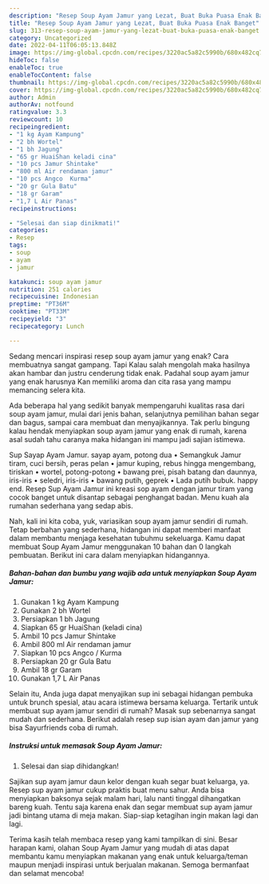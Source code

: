 ```yaml
---
description: "Resep Soup Ayam Jamur yang Lezat, Buat Buka Puasa Enak Banget"
title: "Resep Soup Ayam Jamur yang Lezat, Buat Buka Puasa Enak Banget"
slug: 313-resep-soup-ayam-jamur-yang-lezat-buat-buka-puasa-enak-banget
category: Uncategorized
date: 2022-04-11T06:05:13.848Z
image: https://img-global.cpcdn.com/recipes/3220ac5a82c5990b/680x482cq70/soup-ayam-jamur-foto-resep-utama.jpg
hideToc: false
enableToc: true
enableTocContent: false
thumbnail: https://img-global.cpcdn.com/recipes/3220ac5a82c5990b/680x482cq70/soup-ayam-jamur-foto-resep-utama.jpg
cover: https://img-global.cpcdn.com/recipes/3220ac5a82c5990b/680x482cq70/soup-ayam-jamur-foto-resep-utama.jpg
author: Admin
authorAv: notfound
ratingvalue: 3.3
reviewcount: 10
recipeingredient:
- "1 kg Ayam Kampung"
- "2 bh Wortel"
- "1 bh Jagung"
- "65 gr HuaiShan keladi cina"
- "10 pcs Jamur Shintake"
- "800 ml Air rendaman jamur"
- "10 pcs Angco  Kurma"
- "20 gr Gula Batu"
- "18 gr Garam"
- "1,7 L Air Panas"
recipeinstructions:

- "Selesai dan siap dinikmati!"
categories:
- Resep
tags:
- soup
- ayam
- jamur

katakunci: soup ayam jamur 
nutrition: 251 calories
recipecuisine: Indonesian
preptime: "PT36M"
cooktime: "PT33M"
recipeyield: "3"
recipecategory: Lunch

---
```



Sedang mencari inspirasi resep soup ayam jamur yang enak? Cara membuatnya sangat gampang. Tapi Kalau salah mengolah maka hasilnya akan hambar dan justru cenderung tidak enak. Padahal soup ayam jamur yang enak harusnya Kan memiliki aroma dan cita rasa yang mampu memancing selera kita.


Ada beberapa hal yang sedikit banyak mempengaruhi kualitas rasa dari soup ayam jamur, mulai dari jenis bahan, selanjutnya pemilihan bahan segar dan bagus, sampai cara membuat dan menyajikannya. Tak perlu bingung kalau hendak menyiapkan soup ayam jamur yang enak di rumah, karena asal sudah tahu caranya maka hidangan ini mampu jadi sajian istimewa.

Sup Sayap Ayam Jamur. sayap ayam, potong dua • Semangkuk Jamur tiram, cuci bersih, peras pelan • jamur kuping, rebus hingga mengembang, tiriskan • wortel, potong-potong • bawang prei, pisah batang dan daunnya, iris-iris • seledri, iris-iris • bawang putih, geprek • Lada putih bubuk. happy end. Resep Sup Ayam Jamur ini kreasi sop ayam dengan jamur tiram yang cocok banget untuk disantap sebagai penghangat badan. Menu kuah ala rumahan sederhana yang sedap abis.


Nah, kali ini kita coba, yuk, variasikan soup ayam jamur sendiri di rumah. Tetap berbahan yang sederhana, hidangan ini dapat memberi manfaat dalam membantu menjaga kesehatan tubuhmu sekeluarga. Kamu dapat membuat Soup Ayam Jamur menggunakan 10 bahan dan 0 langkah pembuatan. Berikut ini cara dalam menyiapkan hidangannya.

<!--inarticleads1-->

##### Bahan-bahan dan bumbu yang wajib ada untuk menyiapkan Soup Ayam Jamur:

1. Gunakan 1 kg Ayam Kampung
1. Gunakan 2 bh Wortel
1. Persiapkan 1 bh Jagung
1. Siapkan 65 gr HuaiShan (keladi cina)
1. Ambil 10 pcs Jamur Shintake
1. Ambil 800 ml Air rendaman jamur
1. Siapkan 10 pcs Angco / Kurma
1. Persiapkan 20 gr Gula Batu
1. Ambil 18 gr Garam
1. Gunakan 1,7 L Air Panas


Selain itu, Anda juga dapat menyajikan sup ini sebagai hidangan pembuka untuk brunch spesial, atau acara istimewa bersama keluarga. Tertarik untuk membuat sup ayam jamur sendiri di rumah? Masak sup sebenarnya sangat mudah dan sederhana. Berikut adalah resep sup isian ayam dan jamur yang bisa Sayurfriends coba di rumah. 

<!--inarticleads2-->

##### Instruksi untuk memasak Soup Ayam Jamur:


1. Selesai dan siap dihidangkan!

Sajikan sup ayam jamur daun kelor dengan kuah segar buat keluarga, ya. Resep sup ayam jamur cukup praktis buat menu sahur. Anda bisa menyiapkan baksonya sejak malam hari, lalu nanti tinggal dihangatkan bareng kuah. Tentu saja karena enak dan segar membuat sup ayam jamur jadi bintang utama di meja makan. Siap-siap ketagihan ingin makan lagi dan lagi. 

Terima kasih telah membaca resep yang kami tampilkan di sini. Besar harapan kami, olahan Soup Ayam Jamur yang mudah di atas dapat membantu kamu menyiapkan makanan yang enak untuk keluarga/teman maupun menjadi inspirasi untuk berjualan makanan. Semoga bermanfaat dan selamat mencoba!
